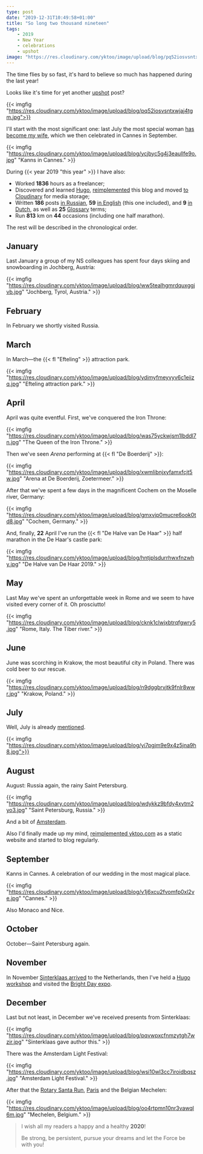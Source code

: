 ```yaml
---
type: post
date: "2019-12-31T10:49:58+01:00"
title: "So long two thousand nineteen"
tags:
    - 2019
    - New Year
    - celebrations
    - upshot
image: "https://res.cloudinary.com/yktoo/image/upload/blog/pq52iosvsntxwjaj4tgm.jpg"
---
```


The time flies by so fast, it's hard to believe so much has happened during the last year!

Looks like it's time for yet another [upshot](/tags/upshot) post?

<!--more-->

{{< imgfig "https://res.cloudinary.com/yktoo/image/upload/blog/pq52iosvsntxwjaj4tgm.jpg">}}

I'll start with the most significant one: last July the most special woman [has become my wife](0345), which we then celebrated in Cannes in September.

{{< imgfig "https://res.cloudinary.com/yktoo/image/upload/blog/ycjbyc5g4j3eaullfe9o.jpg" "Kanns in Cannes." >}}

During {{< year 2019 "this year" >}} I have also:

* Worked **1836** hours as a freelancer;
* Discovered and learned [Hugo](https://gohugo.io/), [reimplemented](0351) this blog and moved [to Cloudinary](0452) for media storage;
* Written **186** posts [in Russian](ru;/blog/archive), **59** [in English](/blog/archive) (this one included), and **9** [in Dutch](nl;/blog/archive), as well as **25** [Glossary](/glossary) terms;
* Run **813** km on **44** occasions (including one half marathon).

The rest will be described in the chronological order.

## January

Last January a group of my NS colleagues has spent four days skiing and snowboarding in Jochberg, Austria:

{{< imgfig "https://res.cloudinary.com/yktoo/image/upload/blog/ww5tealhgmrdquxggjvb.jpg" "Jochberg, Tyrol, Austria." >}}

## February

In February we shortly visited Russia.

## March

In March—the {{< fl "Efteling" >}} attraction park.

{{< imgfig "https://res.cloudinary.com/yktoo/image/upload/blog/ydimyfmeyvyv6c1eiizq.jpg" "Efteling attraction park." >}}

## April

April was quite eventful. First, we've conquered the Iron Throne:

{{< imgfig "https://res.cloudinary.com/yktoo/image/upload/blog/was75yckwjsm1lbddl7n.jpg" "The Queen of the Iron Throne." >}}

Then we've seen *Arena* performing at {{< fl "De Boerderij" >}}:

{{< imgfig "https://res.cloudinary.com/yktoo/image/upload/blog/xwmlibnjxyfamxfcjt5w.jpg" "Arena at De Boerderij, Zoetermeer." >}}

After that we've spent a few days in the magnificent Cochem on the Moselle river, Germany:

{{< imgfig "https://res.cloudinary.com/yktoo/image/upload/blog/gmxvjp0mucre6ook0td8.jpg" "Cochem, Germany." >}}

And, finally, **22** April I've run the {{< fl "De Halve van De Haar" >}} half marathon in the De Haar's castle park:

{{< imgfig "https://res.cloudinary.com/yktoo/image/upload/blog/hntjplsdurrhwxfnzwhy.jpg" "De Halve van De Haar 2019." >}}

## May

Last May we've spent an unforgettable week in Rome and we seem to have visited every corner of it. Oh prosciutto!

{{< imgfig "https://res.cloudinary.com/yktoo/image/upload/blog/cknk1clwjxbtrqfgwry5.jpg" "Rome, Italy. The Tiber river." >}}

## June

June was scorching in Krakow, the most beautiful city in Poland. There was cold beer to our rescue.

{{< imgfig "https://res.cloudinary.com/yktoo/image/upload/blog/n9dggbrvjtk9fnlr8wwr.jpg" "Krakow, Poland." >}}

## July

Well, July is already [mentioned](0345).

{{< imgfig "https://res.cloudinary.com/yktoo/image/upload/blog/yi7pgjm9e9x4z5jna9h8.jpg">}}

## August

August: Russia again, the rainy Saint Petersburg.

{{< imgfig "https://res.cloudinary.com/yktoo/image/upload/blog/wdykkz9bfdy4xytm2yo3.jpg" "Saint Petersburg, Russia." >}}

And a bit of [Amsterdam](ru;0366).

Also I'd finally made up my mind, [reimplemented yktoo.com](0351) as a static website and started to blog regularly.

## September

Kanns in Cannes. A celebration of our wedding in the most magical place.

{{< imgfig "https://res.cloudinary.com/yktoo/image/upload/blog/v1j6xcu2fvomfp0xl2ve.jpg" "Cannes." >}}

Also Monaco and Nice.

## October

October—Saint Petersburg again.

## November

In November [Sinterklaas arrived](ru;0470) to the Netherlands, then I've held a [Hugo workshop](0478) and visited the [Bright Day expo](ru;0484).

## December

Last but not least, in December we've received presents from Sinterklaas:

{{< imgfig "https://res.cloudinary.com/yktoo/image/upload/blog/pqvwpxcfnmzytgh7wzir.jpg" "Sinterklaas gave author this." >}}

There was the Amsterdam Light Festival:

{{< imgfig "https://res.cloudinary.com/yktoo/image/upload/blog/wsi10wl3cc7iroidbqsz.jpg" "Amsterdam Light Festival." >}}

After that the [Rotary Santa Run](ru;0505), [Paris](ru;0516) and the Belgian Mechelen:

{{< imgfig "https://res.cloudinary.com/yktoo/image/upload/blog/oo4rtpmn10nr3vawql6m.jpg" "Mechelen, Belgium." >}}

> I wish all my readers a happy and a healthy **2020**!
>
> Be strong, be persistent, pursue your dreams and let the Force be with you!

